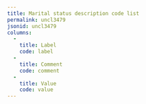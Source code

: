 ```yaml
---
title: Marital status description code list
permalink: uncl3479
jsonid: uncl3479
columns:
  - 
    title: Label
    code: label
  - 
    title: Comment
    code: comment
  - 
    title: Value
    code: value
---
```

